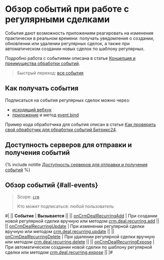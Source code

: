 # Обзор событий при работе с регулярными сделками

События дают возможность приложениям реагировать на изменения практически в реальном времени: получать уведомления о создании, обновлении или удалении регулярных сделок, а также при автоматическом создании новых сделок по шаблону регулярных.

Подробно работа с событиями описана в статье [Концепция и преимущества обработки событий](../../../../events/index.md).

> Быстрый переход: [все события](#all-events)

## Как получать события

Подписаться на события регулярных сделок можно через:

- [исходящий вебхук](../../../../../local-integrations/local-webhooks.md)
- [приложение](../../../../app-installation/index.md) и метод [event.bind](../../../../events/event-bind.md)

Пример кода обработчика для события описан в статье [Как проверить свой обработчик для обработки событий Битрикс24](../../../../events/test-handler.md).

## Доступность серверов для отправки и получения событий

{% include notitle [Доступность серверов для отправки и получения событий](../../../../../_includes/events-index.md) %}

## Обзор событий {#all-events}

> Scope: [`crm`](../../../../scopes/permissions.md)
>
> Кто может подписаться: любой пользователь

#|
|| **Событие** | **Вызывается** ||
|| [onCrmDealRecurringAdd](./on-crm-deal-recurring-add.md) | При создании новой регулярной сделки вручную или методом [crm.deal.recurring.add](../crm-deal-recurring-add.md) ||
|| [onCrmDealRecurringUpdate](./on-crm-deal-recurring-update.md) | При изменении регулярной сделки вручную или методом [crm.deal.recurring.update](../crm-deal-recurring-update.md) ||
|| [onCrmDealRecurringDelete](./on-crm-deal-recurring-delete.md) | При удалении регулярной сделки вручную или методом [crm.deal.recurring.delete](../crm-deal-recurring-delete.md) ||
|| [onCrmDealRecurringExpose](./on-crm-deal-recurring-expose.md) | При автоматическом создании новой сделки по шаблону регулярной сделки или методом [crm.deal.recurring.expose](../crm-deal-recurring-expose.md) ||
|#
